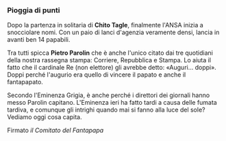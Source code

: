 ### Pioggia di punti

Dopo la partenza in solitaria di **Chito Tagle**, finalmente l'ANSA inizia a snocciolare nomi.
Con un paio di lanci d'agenzia veramente densi, lancia in avanti ben 14 papabili.

Tra tutti spicca **Pietro Parolin** che è anche l'unico citato dai tre quotidiani della nostra rassegna stampa: Corriere, Repubblica e Stampa.
Lo aiuta il fatto che il cardinale Re (non elettore) gli avrebbe detto: «Auguri… doppi».
Doppi perché l'augurio era quello di vincere il papato e anche il fantapapato.

Secondo l'Eminenza Grigia, è anche perché i direttori dei giornali hanno messo Parolin capitano.
L'Eminenza ieri ha fatto tardi a causa delle fumata tardiva, e comunque gli intrighi quando mai si fanno alla luce del sole?
Vediamo oggi cosa capita.

Firmato _il Comitato del Fantapapa_
